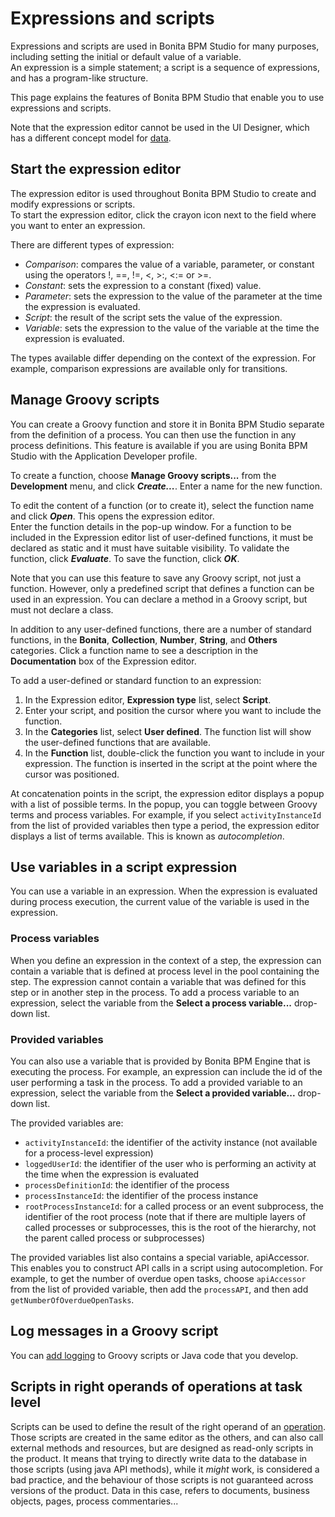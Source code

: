 # Expressions and scripts

Expressions and scripts are used in Bonita BPM Studio for many purposes, including setting the initial or default value of a variable.  
An expression is a simple statement; a script is a sequence of expressions, and has a program-like structure. 

This page explains the features of Bonita BPM Studio that enable you to use expressions and scripts.

Note that the expression editor cannot be used in the UI Designer, which has a different concept model for [data](variables.md).

## Start the expression editor

The expression editor is used throughout Bonita BPM Studio to create and modify expressions or scripts.  
To start the expression editor, click the crayon icon next to the field where you want to enter an expression. 

There are different types of expression:

* _Comparison_: compares the value of a variable, parameter, or constant using the operators !, ==, !=, <, >:, <:= or >=.
* _Constant_: sets the expression to a constant (fixed) value.
* _Parameter_: sets the expression to the value of the parameter at the time the expression is evaluated.
* _Script_: the result of the script sets the value of the expression.
* _Variable_: sets the expression to the value of the variable at the time the expression is evaluated.

The types available differ depending on the context of the expression. For example, comparison expressions are available only for transitions.

## Manage Groovy scripts

You can create a Groovy function and store it in Bonita BPM Studio separate from the definition of a process. You can then use the function in any process definitions. This feature is available if you are using Bonita BPM Studio with the Application Developer profile.

To create a function, choose **Manage Groovy scripts...** from the **Development** menu, and click _**Create...**_. Enter a name for the new function. 

To edit the content of a function (or to create it), select the function name and click **_Open_**. This opens the expression editor.  
Enter the function details in the pop-up window. For a function to be included in the Expression editor list of user-defined functions, it must be declared as static and it must have suitable visibility. To validate the function, click _**Evaluate**_. To save the function, click _**OK**_. 

Note that you can use this feature to save any Groovy script, not just a function. However, only a predefined script that defines a function can be used in an expression. You can declare a method in a Groovy script, but must not declare a class.

In addition to any user-defined functions, there are a number of standard functions, in the **Bonita**, **Collection**, **Number**, **String**, and **Others** categories. Click a function name to see a description in the **Documentation** box of the Expression editor.

To add a user-defined or standard function to an expression:

1. In the Expression editor, **Expression type** list, select **Script**.
2. Enter your script, and position the cursor where you want to include the function.
3. In the **Categories** list, select **User defined**. The function list will show the user-defined functions that are available.
4. In the **Function** list, double-click the function you want to include in your expression. The function is inserted in the script at the point where the cursor was positioned.

At concatenation points in the script, the expression editor displays a popup with a list of possible terms. In the popup, you can toggle between Groovy terms and process variables. For example, if you select `activityInstanceId` from the list of provided variables then type a period, the expression editor displays a list of terms available. This is known as _autocompletion_.

## Use variables in a script expression

You can use a variable in an expression. When the expression is evaluated during process execution, the current value of the variable is used in the expression.

### Process variables

When you define an expression in the context of a step, the expression can contain a variable that is defined at process level in the pool containing the step. The expression cannot contain a variable that was defined for this step or in another step in the process. To add a process variable to an expression, select the variable from the **Select a process variable...** drop-down list. 

### Provided variables

You can also use a variable that is provided by Bonita BPM Engine that is executing the process. For example, an expression can include the id of the user performing a task in the process. To add a provided variable to an expression, select the variable from the **Select a provided variable...** drop-down list.

The provided variables are:

* `activityInstanceId`: the identifier of the activity instance (not available for a process-level expression)
* `loggedUserId`: the identifier of the user who is performing an activity at the time when the expression is evaluated
* `processDefinitionId`: the identifier of the process
* `processInstanceId`: the identifier of the process instance
* `rootProcessInstanceId`: for a called process or an event subprocess, the identifier of the root process (note that if there are multiple layers of called processes or subprocesses, this is the root of the hierarchy, not the parent called process or subprocesses)

The provided variables list also contains a special variable, apiAccessor. This enables you to construct API calls in a script using autocompletion. For example, to get the number of overdue open tasks, choose `apiAccessor` from the list of provided variable, then add the `processAPI`, and then add `getNumberOfOverdueOpenTasks`.

## Log messages in a Groovy script

You can [add logging](logging.md) to Groovy scripts or Java code that you develop.

## Scripts in right operands of operations at task level

Scripts can be used to define the result of the right operand of an [operation](operations.md). Those scripts are created in the same editor as the others, and can also call external methods and resources, but are designed as read-only scripts in the product. It means that trying to directly write data to the database in those scripts (using java API methods), while it _might_ work, is considered a bad practice, and the behaviour of those scripts is not guaranteed across versions of the product.
Data in this case, refers to documents, business objects, pages, process commentaries...
